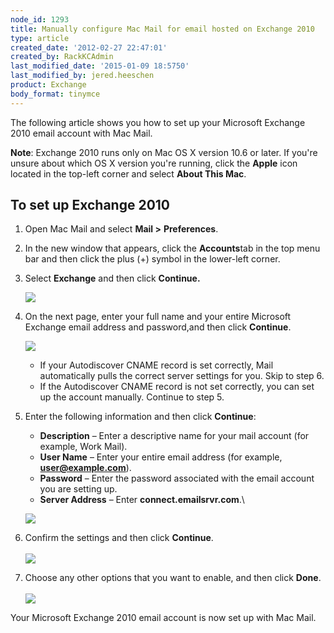 ```yaml
---
node_id: 1293
title: Manually configure Mac Mail for email hosted on Exchange 2010
type: article
created_date: '2012-02-27 22:47:01'
created_by: RackKCAdmin
last_modified_date: '2015-01-09 18:5750'
last_modified_by: jered.heeschen
product: Exchange
body_format: tinymce
---
```


The following article shows you how to set up your Microsoft Exchange
2010 email account with Mac Mail.

**Note**: Exchange 2010 runs only on Mac OS X version 10.6 or later. If
you're unsure about which OS X version you're running, click the
**Apple** icon located in the top-left corner and select **About This
Mac**.

To set up Exchange 2010
-----------------------

1.  Open Mac Mail and select **Mail \>** **Preferences**.
2.  In the new window that appears, click the **Accounts**tab in the top
    menu bar and then click the plus (+) symbol in the lower-left
    corner.
3.  Select **Exchange** and then click **Continue.**

    ![](/knowledge_center/sites/default/files/field/image/MM101.png)

4.  On the next page, enter your full name and your entire Microsoft
    Exchange email address and password,and then click **Continue**.

    ![](/knowledge_center/sites/default/files/field/image/MM102.png)

    -   If your Autodiscover CNAME record is set correctly, Mail
        automatically pulls the correct server settings for you. Skip to
        step 6.
    -   If the Autodiscover CNAME record is not set correctly, you can
        set up the account manually. Continue to step 5.

5.  Enter the following information and then click **Continue**:
    -   **Description** &ndash; Enter a descriptive name for your mail account
        (for example, Work Mail).
    -   **User Name** &ndash; Enter your entire email address (for example,
        **user@example.com**).
    -   **Password** &ndash; Enter the password associated with the email
        account you are setting up.
    -   **Server Address** &ndash; Enter **connect.emailsrvr.com**.\
          

    ![](/knowledge_center/sites/default/files/field/image/MM104_0.png)
6.  Confirm the settings and then click **Continue**.\
     \
     ![](/knowledge_center/sites/default/files/field/image/MM103.png)
7.  Choose any other options that you want to enable, and then click
    **Done**.\
     \
     ![](/knowledge_center/sites/default/files/field/image/MM105_0.png)

Your Microsoft Exchange 2010 email account is now set up with Mac Mail.

